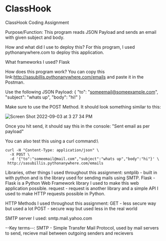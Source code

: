 # ClassHook
ClassHook Coding Assignment

Purpose/Function:
This program reads JSON Payload and sends an email with given subject and body.

How and what did I use to deploy this?
For this program, I used pythonanywhere.com to deploy this application. 

What frameworks I used?
Flask

How does this program work?
You can copy this link:http://sasubillis.pythonanywhere.com/emails and paste it in the Postman.

Use the following JSON Payload:
{
    "to": "someemail@someexample.com",
    "subject": "whats up",
    "body": "hi!"
}

Make sure to use the POST Method. It should look something similar to this: 

![Screen Shot 2022-09-03 at 3 27 34 PM](https://user-images.githubusercontent.com/68266855/188289439-b616a983-ebcd-4236-b904-566850544954.png)

Once you hit send, it should say this in the console: "Sent email as per payload"

You can also test this using a curl command:\
```
curl -H "Content-Type: application/json" \
  -X POST \
  -d '{"to":"someemail@mail.com","subject":"whats up","body":"hi"}' \
 http://sasubillis.pythonanywhere.com/emails
 ```




Libraries, other things I used throughout this assignment:
smtplib - built in with python and is the library used for sending mails using SMTP.
Flask - Flask is a Python Web Framework library I used to make this web application possible. 
request - request is another library and a simple API I used to make HTTP requests possible in Python. 

HTTP Methods I used throughout this assignment:
GET - less secure way but used a lot
POST - secure way but used less in the real world

SMTP server I used:
smtp.mail.yahoo.com




--Key terms--:
SMTP - Simple Transfer Mail Protocol, used by mail servers to send, recieve mail between outgoing senders and recievers

